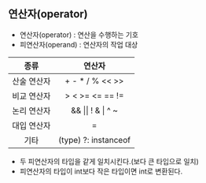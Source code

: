 ## 연산자(operator)

* 연산자(operator) : 연산을 수행하는 기호
* 피연산자(operand) : 연산자의 작업 대상



|    종류     |          연산자          |
| :---------: | :----------------------: |
| 산술 연산자 |  +  -  *  /  %  <<  >>   |
| 비교 연산자 |   >  <  >=  <=  ==  !=   |
| 논리 연산자 | &&  \|\|  !  &  \|  ^  ~ |
| 대입 연산자 |            =             |
|    기타     |  (type)  ?:  instanceof  |

* 두 피연산자의 타입을 같게 일치시킨다.(보다 큰 타입으로 일치)
* 피연산자의 타입이 int보다 작은 타입이면 int로 변환된다.